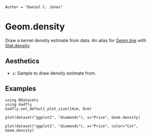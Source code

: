 ```@meta
Author = "Daniel C. Jones"
```

# Geom.density

Draw a kernel density estimate from data. An alias for [Geom.line](@ref) with
[Stat.density](@ref).

## Aesthetics

  * `x`: Sample to draw density estimate from.

## Examples

```@setup 1
using RDatasets
using Gadfly
Gadfly.set_default_plot_size(14cm, 8cm)
```

```@example 1
plot(dataset("ggplot2", "diamonds"), x="Price", Geom.density)
```

```@example 1
plot(dataset("ggplot2", "diamonds"), x="Price", color="Cut", Geom.density)
```
